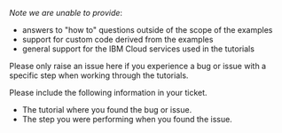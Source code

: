 *Note we are unable to provide*:
* answers to "how to" questions outside of the scope of the examples
* support for custom code derived from the examples
* general support for the IBM Cloud services used in the tutorials

Please only raise an issue here if you experience a bug or issue with a specific
step when working through the tutorials.

Please include the following information in your ticket.

- The tutorial where you found the bug or issue.
- The step you were performing when you found the issue.

